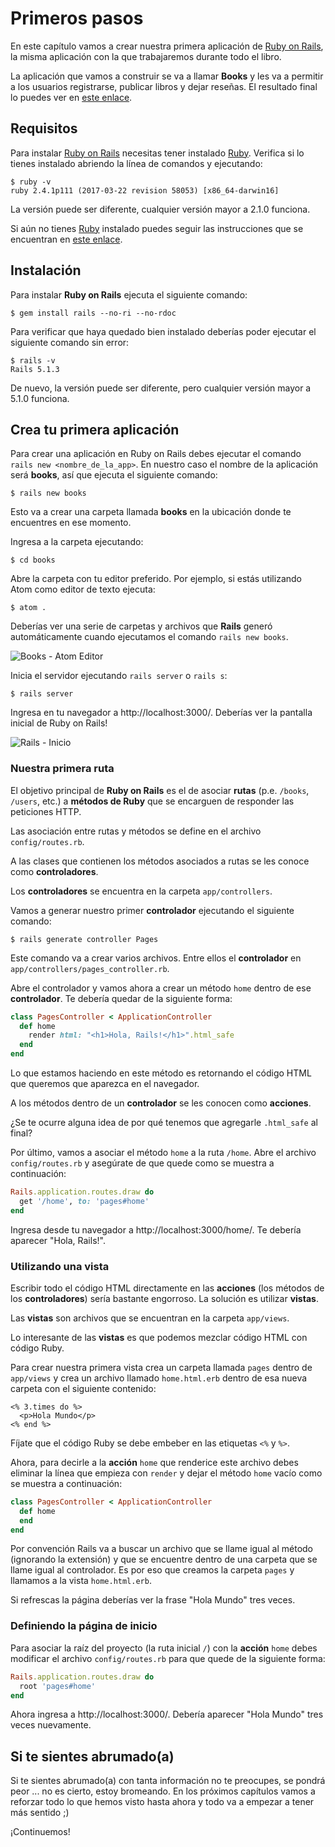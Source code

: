 # Primeros pasos

En este capítulo vamos a crear nuestra primera aplicación de [Ruby on Rails](http://rubyonrails.org/), la misma aplicación con la que trabajaremos durante todo el libro.

La aplicación que vamos a construir se va a llamar **Books** y les va a permitir a los usuarios registrarse, publicar libros y dejar reseñas. El resultado final lo puedes ver en [este enlace](https://secret-mountain-43088.herokuapp.com/).

## Requisitos

Para instalar [Ruby on Rails](http://rubyonrails.org/) necesitas tener instalado [Ruby](https://www.ruby-lang.org/). Verifica si lo tienes instalado abriendo la línea de comandos y ejecutando:

```
$ ruby -v
ruby 2.4.1p111 (2017-03-22 revision 58053) [x86_64-darwin16]
```

La versión puede ser diferente, cualquier versión mayor a 2.1.0 funciona.

Si aún no tienes [Ruby](https://www.ruby-lang.org/) instalado puedes seguir las instrucciones que se encuentran en [este enlace](https://github.com/makeitrealcamp/ruby-installation).

## Instalación

Para instalar **Ruby on Rails** ejecuta el siguiente comando:

```
$ gem install rails --no-ri --no-rdoc
```

Para verificar que haya quedado bien instalado deberías poder ejecutar el siguiente comando sin error:

```
$ rails -v
Rails 5.1.3
```

De nuevo, la versión puede ser diferente, pero cualquier versión mayor a 5.1.0 funciona.

## Crea tu primera aplicación

Para crear una aplicación en Ruby on Rails debes ejecutar el comando `rails new <nombre_de_la_app>`. En nuestro caso el nombre de la aplicación será **books**, así que ejecuta el siguiente comando:

```
$ rails new books
```

Esto va a crear una carpeta llamada **books** en la ubicación donde te encuentres en ese momento.

Ingresa a la carpeta ejecutando:

```
$ cd books
```

Abre la carpeta con tu editor preferido. Por ejemplo, si estás utilizando Atom como editor de texto ejecuta:

```
$ atom .
```

Deberías ver una serie de carpetas y archivos que **Rails** generó automáticamente cuando ejecutamos el comando `rails new books`.

![Books - Atom Editor](https://s3.amazonaws.com/makeitreal/images/books/atom-books.jpg)

Inicia el servidor ejecutando `rails server` o `rails s`:

```
$ rails server
```

Ingresa en tu navegador a http://localhost:3000/. Deberías ver la pantalla inicial de Ruby on Rails!

![Rails - Inicio](https://s3.amazonaws.com/makeitreal/images/books/rails-welcome.jpg)

### Nuestra primera ruta

El objetivo principal de **Ruby on Rails** es el de asociar **rutas** (p.e. `/books`, `/users`, etc.) a **métodos de Ruby** que se encarguen de responder las peticiones HTTP.

Las asociación entre rutas y métodos se define en el archivo `config/routes.rb`.

A las clases que contienen los métodos asociados a rutas se les conoce como **controladores**.

Los **controladores** se encuentra en la carpeta `app/controllers`.

Vamos a generar nuestro primer **controlador** ejecutando el siguiente comando:

```
$ rails generate controller Pages
```

Este comando va a crear varios archivos. Entre ellos el **controlador** en `app/controllers/pages_controller.rb`.

Abre el controlador y vamos ahora a crear un método `home` dentro de ese **controlador**. Te debería quedar de la siguiente forma:

```ruby
class PagesController < ApplicationController
  def home
    render html: "<h1>Hola, Rails!</h1>".html_safe
  end
end
```

Lo que estamos haciendo en este método es retornando el código HTML que queremos que aparezca en el navegador.

A los métodos dentro de un **controlador** se les conocen como **acciones**.

¿Se te ocurre alguna idea de por qué tenemos que agregarle `.html_safe` al final?

Por último, vamos a asociar el método `home` a la ruta `/home`. Abre el archivo `config/routes.rb` y asegúrate de que quede como se muestra a continuación:

```ruby
Rails.application.routes.draw do
  get '/home', to: 'pages#home'
end
```

Ingresa desde tu navegador a http://localhost:3000/home/. Te debería aparecer "Hola, Rails!".

### Utilizando una vista

Escribir todo el código HTML directamente en las **acciones** (los métodos de los **controladores**) sería bastante engorroso. La solución es utilizar **vistas**.

Las **vistas** son archivos que se encuentran en la carpeta `app/views`.

Lo interesante de las **vistas** es que podemos mezclar código HTML con código Ruby.

Para crear nuestra primera vista crea un carpeta llamada `pages` dentro de `app/views` y crea un archivo llamado `home.html.erb` dentro de esa nueva carpeta con el siguiente contenido:

```erb
<% 3.times do %>
  <p>Hola Mundo</p>
<% end %>
```

Fíjate que el código Ruby se debe embeber en las etiquetas `<%` y `%>`.

Ahora, para decirle a la **acción** `home` que renderice este archivo debes eliminar la línea que empieza con `render` y dejar el método `home` vacío como se muestra a continuación:

```ruby
class PagesController < ApplicationController
  def home
  end
end
```

Por convención Rails va a buscar un archivo que se llame igual al método (ignorando la extensión) y que se encuentre dentro de una carpeta que se llame igual al controlador. Es por eso que creamos la carpeta `pages` y llamamos a la vista `home.html.erb`.

Si refrescas la página deberías ver la frase "Hola Mundo" tres veces.

### Definiendo la página de inicio

Para asociar la raíz del proyecto (la ruta inicial `/`) con la **acción** `home` debes modificar el archivo `config/routes.rb` para que quede de la siguiente forma:

```ruby
Rails.application.routes.draw do
  root 'pages#home'
end
```

Ahora ingresa a http://localhost:3000/. Debería aparecer "Hola Mundo" tres veces nuevamente.

## Si te sientes abrumado(a)

Si te sientes abrumado(a) con tanta información no te preocupes, se pondrá peor ... no es cierto, estoy bromeando. En los próximos capítulos vamos a reforzar todo lo que hemos visto hasta ahora y todo va a empezar a tener más sentido ;)

¡Continuemos!
